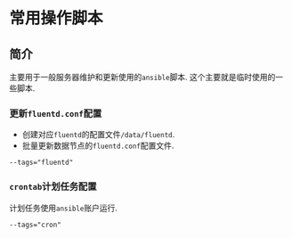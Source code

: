 # 常用操作脚本

## 简介

主要用于一般服务器维护和更新使用的`ansible`脚本. 这个主要就是临时使用的一些脚本.

### 更新`fluentd.conf`配置

* 创建对应`fluentd`的配置文件`/data/fluentd`.
* 批量更新数据节点的`fluentd.conf`配置文件.

```
--tags="fluentd"
```

### `crontab`计划任务配置

计划任务使用`ansible`账户运行.

```
--tags="cron"
```